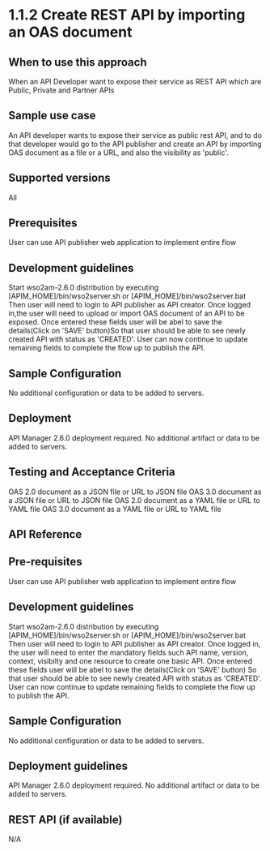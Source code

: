 # 1.1.2 Create REST API by importing an OAS document

## When to use this approach
When an API Developer want to expose their service as REST API which are Public, Private and Partner APIs

## Sample use case
An API developer wants to expose their service as public rest API, and to do that developer would go to the API publisher and create an API by importing OAS document as a file or a URL, and also the visibility as 'public'.

## Supported versions
All

## Prerequisites
User can use API publisher web application to implement entire flow

## Development guidelines
Start wso2am-2.6.0 distribution by executing [APIM_HOME]/bin/wso2server.sh or [APIM_HOME]/bin/wso2server.bat
Then user will need to login to API publisher as API creator. Once logged in,the user will need to upload or import OAS document of an API to be exposed.
Once entered these fields user will be abel to save the details(Click on 'SAVE' button)So that user should be able to see newly created API with status as 'CREATED'. User can now continue to update remaining fields to complete the flow up to publish the API.

## Sample Configuration
No additional configuration or data to be added to servers.

## Deployment
API Manager 2.6.0 deployment required. No additional artifact or data to be added to servers.

## Testing and Acceptance Criteria
OAS 2.0 document as a JSON file or URL to JSON file
OAS 3.0 document as a JSON file or URL to JSON file
OAS 2.0 document as a YAML file or URL to YAML file
OAS 3.0 document as a YAML file or URL to YAML file

## API Reference


## Pre-requisites
User can use API publisher web application to implement entire flow

## Development guidelines
Start wso2am-2.6.0 distribution by executing [APIM_HOME]/bin/wso2server.sh or [APIM_HOME]/bin/wso2server.bat
Then user will need to login to API publisher as API creator. Once logged in, the user will need to enter the mandatory fields such API name, version, context, visibilty and one resource to create one basic API. Once entered these fields user will be abel to save the details(Click on 'SAVE' button)
So that user should be able to see newly created API with status as 'CREATED'. User can now continue to update remaining fields to complete the flow up to publish the API.

## Sample Configuration
No additional configuration or data to be added to servers.

## Deployment guidelines
API Manager 2.6.0 deployment required. No additional artifact or data to be added to servers.

## REST API (if available)
N/A